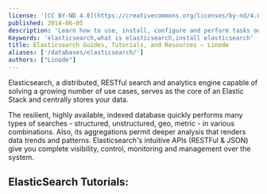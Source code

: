 ```yaml
---
license: '[CC BY-ND 4.0](https://creativecommons.org/licenses/by-nd/4.0)'
published: 2014-06-05
description: 'Learn how to use, install, configure and perform tasks on database management platform Elasticsearch in these tutorials.'
Keywords: 'elasticsearch,what is elasticsearch,install elasticsearch'
title: Elasticsearch Guides, Tutorials, and Resources – Linode
aliases: ['/databases/elasticsearch/']
authors: ["Linode"]
---
```


Elasticsearch, a distributed, RESTful search and analytics engine capable of solving a growing number of use cases, serves as the core of an Elastic Stack and centrally stores your data.

The resilient, highly available, indexed database quickly performs many types of searches - structured, unstructured, geo, metric - in various combinations. Also, its aggregations permit deeper analysis that renders data trends and patterns. Elasticsearch's intuitive APIs (RESTFul & JSON) give you complete visibility, control, monitoring and management over the system.

## ElasticSearch Tutorials:
